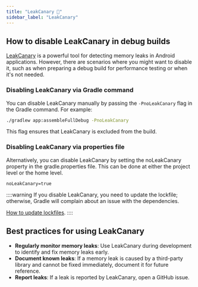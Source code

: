 ```yaml
---
title: "LeakCanary 🐤"
sidebar_label: "LeakCanary"
---
```


## How to disable LeakCanary in debug builds

[LeakCanary](https://square.github.io/leakcanary/) is a powerful tool for detecting memory leaks in Android applications. However, there are scenarios where you might want to disable it, such as when preparing a debug build for performance testing or when it's not needed.

### Disabling LeakCanary via Gradle command

You can disable LeakCanary manually by passing the `-PnoLeakCanary` flag in the Gradle command. For example:

```bash
./gradlew app:assembleFullDebug -PnoLeakCanary
```

This flag ensures that LeakCanary is excluded from the build.

### Disabling LeakCanary via properties file

Alternatively, you can disable LeakCanary by setting the noLeakCanary property in the gradle.properties file. This can be done at either the project level or the home level.

```properties
noLeakCanary=true
```

::::warning
If you disable LeakCanary, you need to update the lockfile; otherwise, Gradle will complain about an issue with the dependencies.

[How to update lockfiles](/docs/android/dependencies#updating-dependencies-and-lockfiles).
::::

## Best practices for using LeakCanary

- **Regularly monitor memory leaks**: Use LeakCanary during development to identify and fix memory leaks early.
- **Document known leaks**: If a memory leak is caused by a third-party library and cannot be fixed immediately, document it for future reference.
- **Report leaks**: If a leak is reported by LeakCanary, open a GitHub issue.
